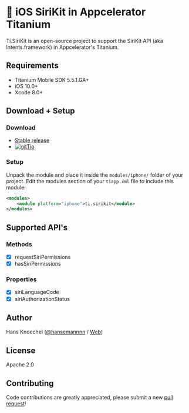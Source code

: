 # 💬 iOS SiriKit in Appcelerator Titanium
Ti.SiriKit is an open-source project to support the SiriKit API (aka Intents.framework) in Appcelerator's Titanium. 

## Requirements
  - Titanium Mobile SDK 5.5.1.GA+
  - iOS 10.0+
  - Xcode 8.0+

## Download + Setup

### Download
  * [Stable release](https://github.com/hansemannn/titanium-sirikit/releases)
  * [![gitTio](http://hans-knoechel.de/shields/shield-gittio.svg)](http://gitt.io/component/titanium-sirikit)

### Setup
Unpack the module and place it inside the `modules/iphone/` folder of your project.
Edit the modules section of your `tiapp.xml` file to include this module:
```xml
<modules>
    <module platform="iphone">ti.sirikit</module>
</modules>
```

## Supported API's

### Methods
- [x] requestSiriPermissions
- [x] hasSiriPermissions

### Properties
- [x] siriLanguageCode
- [x] siriAuthorizationStatus

## Author
Hans Knoechel ([@hansemannnn](https://twitter.com/hansemannnn) / [Web](http://hans-knoechel.de))

## License
Apache 2.0

## Contributing
Code contributions are greatly appreciated, please submit a new [pull request](https://github.com/hansemannn/titanium-sirikit/pull/new/master)!
